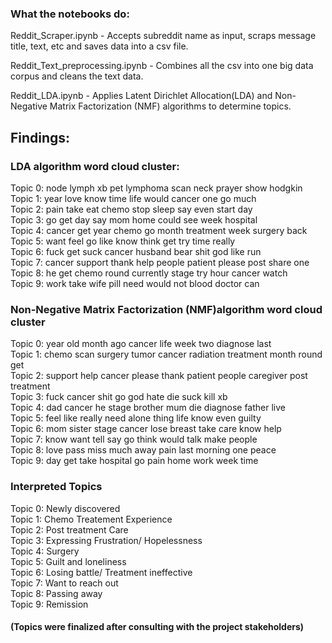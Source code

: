 ### What the notebooks do:

Reddit_Scraper.ipynb - Accepts subreddit name as input, scraps message title, text, etc and saves data into a csv file. 

Reddit_Text_preprocessing.ipynb -  Combines all the csv into one big data corpus and cleans the text data. 

Reddit_LDA.ipynb - Applies Latent Dirichlet Allocation(LDA) and Non-Negative Matrix Factorization (NMF) algorithms to determine topics. 


## Findings: 


### LDA algorithm word cloud cluster:

Topic 0: node lymph xb pet lymphoma scan neck prayer show hodgkin <br>
Topic 1: year love know time life would cancer one go much  <br>
Topic 2: pain take eat chemo stop sleep say even start day  <br>
Topic 3: go get day say mom home could see week hospital  <br>
Topic 4: cancer get year chemo go month treatment week surgery back <br>
Topic 5: want feel go like know think get try time really <br>
Topic 6: fuck get suck cancer husband bear shit god like run  <br>
Topic 7: cancer support thank help people patient please post share one <br>
Topic 8: he get chemo round currently stage try hour cancer watch <br>
Topic 9: work take wife pill need would not blood doctor can  <br>

### Non-Negative Matrix Factorization (NMF)algorithm word cloud cluster

Topic 0: year old month ago cancer life week two diagnose last <br>
Topic 1: chemo scan surgery tumor cancer radiation treatment month round get <br>
Topic 2: support help cancer please thank patient people caregiver post treatment <br>
Topic 3: fuck cancer shit go god hate die suck kill xb <br>
Topic 4: dad cancer he stage brother mum die diagnose father live <br>
Topic 5: feel like really need alone thing life know even guilty <br>
Topic 6: mom sister stage cancer lose breast take care know help <br>
Topic 7: know want tell say go think would talk make people <br>
Topic 8: love pass miss much away pain last morning one peace <br>
Topic 9: day get take hospital go pain home work week time <br>

### Interpreted Topics

Topic 0: Newly discovered <br>
Topic 1: Chemo Treatement Experience <br>
Topic 2: Post treatment Care <br>
Topic 3: Expressing Frustration/ Hopelessness <br>
Topic 4: Surgery <br>
Topic 5: Guilt and loneliness <br>
Topic 6: Losing battle/ Treatment ineffective <br>
Topic 7: Want to reach out <br>
Topic 8: Passing away <br>
Topic 9: Remission <br>

#### (Topics were finalized after consulting with the project stakeholders)

